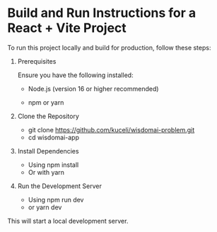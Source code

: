 # Build and Run Instructions for a React + Vite Project
To run this project locally and build for production, follow these steps:
1. Prerequisites


    Ensure you have the following installed:

    * Node.js (version 16 or higher recommended)

    * npm or yarn

2. Clone the Repository
   
    * git clone https://github.com/kuceli/wisdomai-problem.git
    * cd wisdomai-app

4. Install Dependencies
    * Using npm install
    * Or with yarn

5. Run the Development Server
    * Using npm run dev
    * or yarn dev

This will start a local development server.
